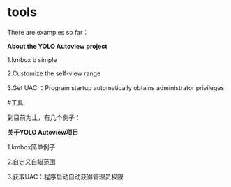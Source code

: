 # tools
There are examples so far：

**About the YOLO Autoview project**

1.kmbox b simple

2.Customize the self-view range

3.Get UAC ：Program startup automatically obtains administrator privileges

#工具

到目前为止，有几个例子：



**关于YOLO Autoview项目**



1.kmbox简单例子



2.自定义自瞄范围



3.获取UAC：程序启动自动获得管理员权限
